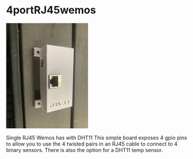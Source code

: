 # 4portRJ45wemos
![GitHub Logo](https://github.com/logichousepcb/4portRJ45wemos/blob/main/4portRJ45wemos_image.PNG)

Single RJ45 Wemos has with DHT11
This simple board exposes 4 gpio pins to allow you to use the 4 twisted pairs in an RJ45 cable to connect to 4 binary sensors. There is also the option for a DHT11 temp sensor.
